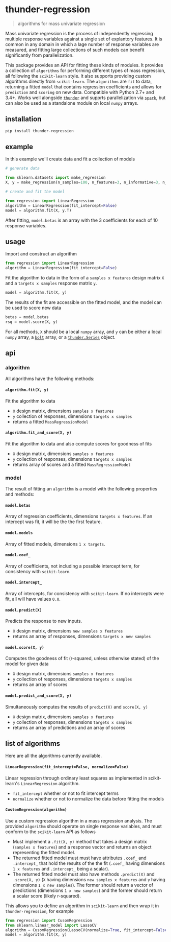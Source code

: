 # thunder-regression

> algorithms for mass univariate regression 

Mass univariate regression is the process of independently regressing multiple response variables against a single set of explantory features. It is common in any domain in which a lage number of response variables are measured, and fitting large collections of such models can benefit significantly from parallelization. 

This package provides an API for fitting these kinds of modules. It provides a collection of `algorithms` for performing different types of mass regression, all following the `scikit-learn` style. It also supports providing custom algorithms directly from `scikit-learn`. The `algorithms` are `fit` to data, returning a fitted `model` that contains regression coefficients and allows for `prediction` and `scoring` on new data. Compatible with Python 2.7+ and 3.4+. Works well alongside [`thunder`](http://thunder-project.org) and supprts parallelization via [`spark`](spark-project.org), but can also be used as a standalone module on local `numpy` arrays.

## installation

```bash
pip install thunder-regression
```

## example

In this example we'll create data and fit a collection of models

```python
# generate data

from sklearn.datasets import make_regression
X, y = make_regression(n_samples=100, n_features=3, n_informative=3, n_targets=10, noise=1.0)

# create and fit the model

from regression import LinearRegression
algorithm = LinearRegression(fit_intercept=False)
model = algorithm.fit(X, y.T)
```

After fitting, `model.betas` is an array with the 3 coefficients for each of 10 response variables.

## usage

Import and construct an algorithm

```python
from regression import LinearRegression
algorithm = LinearRegression(fit_intercept=False)
```

Fit the algorithm to data in the form of a `samples x features` design matrix `X` and a `targets x samples` response matrix `y`.

```python
model = algorithm.fit(X, y)
```

The results of the fit are accessible on the fitted model, and the model can be used to score new data

```python
betas = model.betas
rsq = model.score(X, y)
```

For all methods, `X` should be a local `numpy` array, and `y` can be either a local `numpy` array, a [`bolt`](http://github.com/bolt-project/bolt) array, or a [`thunder.Series`](http://github.com/thunder-project/thunder) object.

## api

### algorithm

All algorithms have the following methods:

#### `algorithm.fit(X, y)`
Fit the algorithm to data
- `X` design matrix, dimensions `samples x features`
- `y` collection of responses, dimensions `targets x samples`
- returns a fitted `MassRegressionModel`

#### `algorithm.fit_and_score(X, y)`
Fit the algorithm to data and also compute scores for goodness of fits
- `X` design matrix, dimensions `samples x features`
- `y` collection of responses, dimensions `targets x samples`
- returns array of scores and a fitted `MassRegressionModel`

### model

The result of fitting an `algorithm` is a model with the following properties and methods:

#### `model.betas`
Array of regression coefficients, dimensions `targets x features`. If an intercept was fit, it will be the 
the first feature.

#### `model.models`
Array of fitted models, dimensions `1 x targets`.

#### `model.coef_`
Array of coefficients, not including a possible intercept term, for consistency with `scikit-learn`.

#### `model.intercept_`
Array of intercepts, for consistency with `scikit-learn`. If no intercepts were fit, all will have values `0.0`.

#### `model.predict(X)`
Predicts the response to new inputs.
- `X` design matrix, dimensions `new samples x features`
- returns an array of responses, dimensions `targets x new samples`

#### `model.score(X, y)`
Computes the goodness of fit (r-squared, unless otherwise stated) of the model for given data
- `X` design matrix, dimensions `samples x features`
- `y` collection of responses, dimensions `targets x samples`
- returns an array of scores

#### `model.predict_and_score(X, y)`
Simultaneously computes the results of `predict(X)` and `score(X, y)`
- `X` design matrix, dimensions `samples x features`
- `y` collection of responses, dimensions `targets x samples`
- returns an array of predictions and an array of scores

## list of algorithms

Here are all the algorithms currently available.

#### `LinearRegression(fit_intercept=False, normalize=False)`
Linear regression through ordinary least squares as implemented in scikit-learn's `LinearRegression` algorithm.
- `fit_intercept` whether or not to fit intercept terms
- `normalize` whether or not to normalize the data before fitting the models

#### `CustomRegression(algorithm)`
Use a custom regression algorithm in a mass regression analysis. The provided `algorithm` should operate on single response variables, and must conform to the `scikit-learn` API as follows
- Must implement a `.fit(X, y)` method that takes a design matrix (`samples x features`) and a response vector and returns an object representing the fitted model.
- The returned fitted model must must have attributes `.coef_` and `.intercept_` that hold the results of the the fit (`.coef_` having dimensions `1 x features` and `.intercept_` being a scalar).
- The returned fitted model must also have methods `.predict(X)` and `.score(X, y)` (`X` having dimensions `new samples x features` and `y` having dimensions `1 x new samples`). The former should return a vector of predictions (dimensions `1 x new samples`) and the former should return a scalar score (likely r-squared).

This allows you to define an algorithm in `scikit-learn` and then wrap it in `thunder-regression`, for example

```python
from regression import CusomRegression
from sklearn.linear_model import LassoCV
algorithm = CusomRegression(LassoCV(normalize=True, fit_intercept=False))
model = algorithm.fit(X, y)
```
